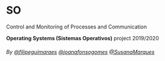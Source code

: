 # SO

Control and Monitoring of Processes and Communication

**Operating Systems (Sistemas Operativos)** project 2019/2020

###### By [@filipeguimaraes](https://github.com/filipeguimaraes) [@joanafonsogomes]( https://github.com/joanafonsogomes) [@SusanaMarques]( https://github.com/SusanaMarques)
